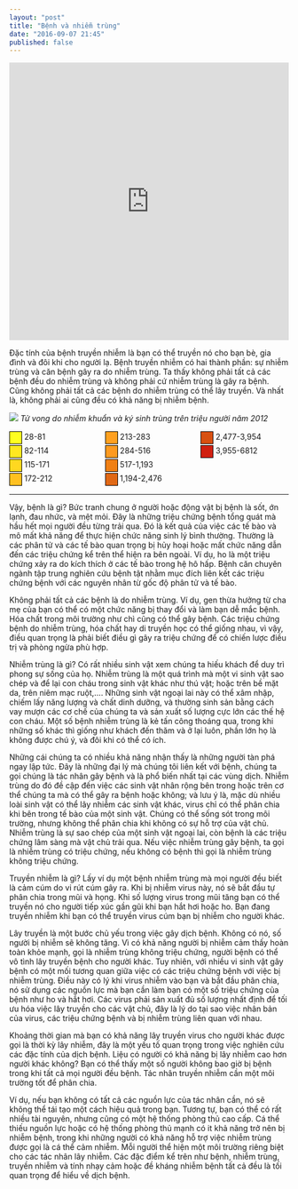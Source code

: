 ```yaml
---
layout: "post"
title: "Bệnh và nhiễm trùng"
date: "2016-09-07 21:45"
published: false
---
```


<iframe src="https://docs.google.com/forms/d/e/1FAIpQLScsnvN1q_oXKu7QVUcMuj_y9ZRZxYfuRXzo5tgz7WwEgINAfg/viewform?embedded=true" width="100%" height="500" frameborder="0" marginheight="0" marginwidth="0">Loading...</iframe>

Đặc tính của bệnh truyền nhiễm là bạn có thể truyền nó cho bạn bè, gia đình và đôi khi cho người lạ. Bệnh truyền nhiễm có hai thành phần: sự nhiễm trùng và căn bệnh gây ra do nhiễm trùng. Ta thấy không phải tất cả các bệnh đều do nhiễm trùng và không phải cứ nhiễm trùng là gây ra bệnh. Cũng không phải tất cả các bệnh do nhiễm trùng có thể lây truyền. Và nhất là, không phải ai cũng đều có khả năng bị nhiễm bệnh.

![](https://upload.wikimedia.org/wikipedia/commons/thumb/0/06/Infectious_and_parasitic_diseases_world_map-Deaths_per_million_persons-WHO2012.svg/640px-Infectious_and_parasitic_diseases_world_map-Deaths_per_million_persons-WHO2012.svg.png)
*Tử vong do nhiễm khuẩn và ký sinh trùng trên triệu người năm 2012*
<div style="-moz-column-count: 3; -webkit-column-count: 3; column-count: 3;">
  <div><span style="display:inline-block; width:1.5em; height:1.5em; margin:1px 0; border:1px solid black; background-color: #ffff20; color:black; font-size:100%; text-align:center;">&nbsp;</span>&nbsp;28-81</div>
  <div><span style="display:inline-block; width:1.5em; height:1.5em; margin:1px 0; border:1px solid black; background-color: #ffe820; color:black; font-size:100%; text-align:center;">&nbsp;</span>&nbsp;82-114</div>
  <div><span style="display:inline-block; width:1.5em; height:1.5em; margin:1px 0; border:1px solid black; background-color: #ffd820; color:black; font-size:100%; text-align:center;">&nbsp;</span>&nbsp;115-171</div>
  <div><span style="display:inline-block; width:1.5em; height:1.5em; margin:1px 0; border:1px solid black; background-color: #ffc020; color:black; font-size:100%; text-align:center;">&nbsp;</span>&nbsp;172-212</div>
  <div><span style="display:inline-block; width:1.5em; height:1.5em; margin:1px 0; border:1px solid black; background-color: #ffa020; color:black; font-size:100%; text-align:center;">&nbsp;</span>&nbsp;213-283</div>
  <div><span style="display:inline-block; width:1.5em; height:1.5em; margin:1px 0; border:1px solid black; background-color: #ff9a20; color:black; font-size:100%; text-align:center;">&nbsp;</span>&nbsp;284-516</div>
  <div><span style="display:inline-block; width:1.5em; height:1.5em; margin:1px 0; border:1px solid black; background-color: #f08015; color:black; font-size:100%; text-align:center;">&nbsp;</span>&nbsp;517-1,193</div>
  <div><span style="display:inline-block; width:1.5em; height:1.5em; margin:1px 0; border:1px solid black; background-color: #e06815; color:black; font-size:100%; text-align:center;">&nbsp;</span>&nbsp;1,194-2,476</div>
  <div><span style="display:inline-block; width:1.5em; height:1.5em; margin:1px 0; border:1px solid black; background-color: #d85010; color:black; font-size:100%; text-align:center;">&nbsp;</span>&nbsp;2,477-3,954</div>
  <div><span style="display:inline-block; width:1.5em; height:1.5em; margin:1px 0; border:1px solid black; background-color: #d02010; color:black; font-size:100%; text-align:center;">&nbsp;</span>&nbsp;3,955-6812</div>
  </div>

---

Vậy, bệnh là gì? Bức tranh chung ở người hoặc động vật bị bệnh là sốt, ớn lạnh, đau nhức, và mệt mỏi. Đây là những triệu chứng bệnh tổng quát mà hầu hết mọi người đều từng trải qua. Đó là kết quả của việc các tế bào và mô mất khả năng để thực hiện chức năng sinh lý bình thường. Thường là các phân tử và các tế bào quan trọng bị hủy hoại hoặc mất chức năng dẫn đến các triệu chứng kể trên thể hiện ra bên ngoài. Ví dụ, ho là một triệu chứng xảy ra do kích thích ở các tế bào trong hệ hô hấp. Bệnh căn chuyên ngành tập trung nghiên cứu bệnh tật nhằm mục đích liên kết các triệu chứng bệnh với các nguyên nhân từ gốc độ phân tử và tế bào.

Không phải tất cả các bệnh là do nhiễm trùng. Ví dụ, gen thừa hưởng từ cha mẹ của bạn có thể có một chức năng bị thay đổi và làm bạn dễ mắc bệnh. Hóa chất trong môi trường như chì cũng có thể gây bệnh. Các triệu chứng bệnh do nhiễm trùng, hóa chất hay di truyền học có thể giống nhau, vì vậy, điều quan trọng là phải biết điều gì gây ra triệu chứng để có chiến lược điều trị và phòng ngừa phù hợp.

Nhiễm trùng là gì? Có rất nhiều sinh vật xem chúng ta hiếu khách để duy trì phong sự sống của họ. Nhiễm trùng là một quá trình mà một vi sinh vật sao chép và để lại con cháu trong sinh vật khác như thú vật; hoặc trên bề mặt da, trên niêm mạc ruột,.... Những sinh vật ngoại lai này có thể xâm nhập, chiếm lấy năng lượng và chất dinh dưỡng, và thường sinh sản bằng cách vay mượn các cơ chế của chúng ta và sản xuất số lượng cực lớn các thế hệ con cháu. Một số bệnh nhiễm trùng là kẻ tấn công thoáng qua, trong khi những số khác thì giống như khách đến thăm và ở lại luôn, phần lớn họ là không được chú ý, và đôi khi có thể có ích.

Những cái chúng ta có nhiều khả năng nhận thấy là những người tàn phá ngay lập tức. Đây là những đại lý mà chúng tôi liên kết với bệnh, chúng ta gọi chúng là tác nhân gây bệnh và là phổ biến nhất tại các vùng dịch. Nhiễm trùng do đó đề cập đến việc các sinh vật nhân rộng bên trong hoặc trên cơ thể chúng ta mà có thể gây ra bệnh hoặc không; và lưu ý là, mặc dù nhiều loài sinh vật có thể lây nhiễm các sinh vật khác, virus chỉ có thể phân chia khi bên trong tế bào của một sinh vật. Chúng có thể sống sót trong môi trường, nhưng không thể phân chia khi không có sự hỗ trợ của vật chủ. Nhiễm trùng là sự sao chép của một sinh vật ngoại lai, còn bệnh là các triệu chứng lâm sàng mà vật chủ trải qua. Nếu việc nhiễm trùng gây bệnh, ta gọi là nhiễm trùng có triệu chứng, nếu không có bệnh thì gọi là nhiễm trùng không triệu chứng.

Truyền nhiễm là gì? Lấy ví dụ một bệnh nhiễm trùng mà mọi người đều biết là cảm cúm do vi rút cúm gây ra. Khi bị nhiễm virus này, nó sẽ bắt đầu tự phân chia trong mũi và họng. Khi số lượng virus trong mũi tăng bạn có thể truyền nó cho người tiếp xúc gần gũi khi bạn hắt hơi hoặc ho. Bạn đang truyền nhiễm khi bạn có thể truyền  virus cúm bạn bị nhiễm cho người khác.

Lây truyền là một bước chủ yếu trong việc gây dịch bệnh. Không có nó, số người bị nhiễm sẽ không tăng. Vì có khả năng người bị nhiễm cảm thấy hoàn toàn khỏe mạnh, gọi là nhiễm trùng không triệu chứng, người bệnh có thể vô tình lây truyền bệnh cho người khác. Tuy nhiên, với nhiều vi sinh vật gây bệnh có một mối tương quan giữa việc có các triệu chứng bệnh với việc bị nhiễm trùng. Điều này có lý khi virus nhiễm vào bạn và bắt đầu phân chia, nó sử dụng các nguồn lực mà bạn cần làm bạn có một số triệu chứng của bệnh như ho và hắt hơi. Các virus phải sản xuất đủ số lượng nhất định để tối ưu hóa việc lây truyền cho các vật chủ, đây là lý do tại sao việc nhân bản của virus, các triệu chứng bệnh và bị nhiễm trùng liên quan với nhau.

Khoảng thời gian mà bạn có khả năng lây truyền virus cho người khác được gọi là thời kỳ lây nhiễm, đây là một yếu tố quan trọng trong việc nghiên cứu các đặc tính của dịch bệnh. Liệu có người có khả năng bị lây nhiễm cao hơn người khác không? Bạn có thể thấy một số người không bao giờ bị bệnh trong khi tất cả mọi người đều bệnh. Tác nhân truyền nhiễm cần một môi trường tốt để phân chia.

Ví dụ, nếu bạn không có tất cả các nguồn lực của tác nhân cần, nó sẽ không thể tái tạo một cách hiệu quả trong bạn. Tương tự, bạn có thể có rất nhiều tài nguyên, nhưng cũng có một hệ thống phòng thủ cao cấp. Cá thể thiếu nguồn lực hoặc có hệ thống phòng thủ mạnh có it khả năng trở nên bị nhiễm bệnh, trong khi những người có khả năng hỗ trợ việc nhiễm trùng được gọi là cá thể cảm nhiễm. Mỗi người thể hiện một môi trường riêng biệt cho các tác nhân lây nhiễm. Các đặc điểm kể trên như bệnh, nhiễm trùng, truyền nhiễm và tính nhạy cảm hoặc đề kháng nhiễm bệnh tất cả đều là tối quan trọng để hiểu về dịch bệnh.

